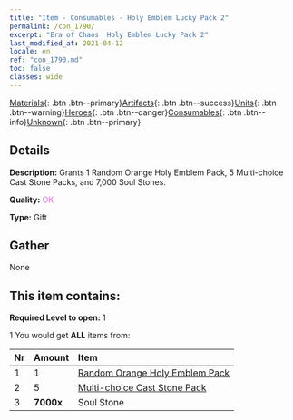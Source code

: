 ```yaml
---
title: "Item - Consumables - Holy Emblem Lucky Pack 2"
permalink: /con_1790/
excerpt: "Era of Chaos  Holy Emblem Lucky Pack 2"
last_modified_at: 2021-04-12
locale: en
ref: "con_1790.md"
toc: false
classes: wide
---
```

 [Materials](/Items/){: .btn .btn--primary}[Artifacts](/Items/Artifacts/){: .btn .btn--success}[Units](/Items/Units/){: .btn .btn--warning}[Heroes](/Items/Heroes/){: .btn .btn--danger}[Consumables](/Items/Consumables/){: .btn .btn--info}[Unknown](/Items/Unknown/){: .btn .btn--primary}

## Details
 **Description:** Grants 1 Random Orange Holy Emblem Pack, 5 Multi-choice Cast Stone Packs, and 7,000 Soul Stones.

 **Quality:** <span style="color: #DA70D6">OK</span>

 **Type:** Gift

## Gather

  None

## This item contains:

 **Required Level to open:** 1

 1 You would get **ALL** items  from:

  | Nr | Amount |     Item    |
  |:---|:-------|:------------|
  | 1 | 1 | [Random Orange Holy Emblem Pack](/Items/con_1794/) | 
  | 2 | 5 | [Multi-choice Cast Stone Pack](/Items/con_1480/) | 
  | 3 |  **7000x** | Soul Stone  |  | 
